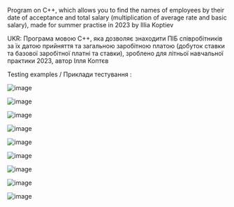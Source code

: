 Program on C++, which allows you to find the names of employees by their date of acceptance and total salary (multiplication of average rate and basic salary), made for summer practise in 2023 by Illia Koptiev

UKR: Програма мовою C++, яка дозволяє знаходити ПІБ співробітників за їх датою прийняття та загальною заробітною платою (добуток ставки та базової заробітної платні та ставки), зроблено для літньої навчальної практики 2023, автор Ілля Коптєв



Testing examples / Приклади тестування :

![image](https://github.com/user-attachments/assets/ba70a592-4c12-4075-9548-f31d7c6edb1e)

![image](https://github.com/user-attachments/assets/f7f20d1b-f559-45ee-a069-98d24f018621)

![image](https://github.com/user-attachments/assets/f970d754-7376-41f3-a773-01ee58b05d82)

![image](https://github.com/user-attachments/assets/31b94364-74d8-4d1b-a905-3ddcdf8329b7)

![image](https://github.com/user-attachments/assets/173af075-8154-429c-9632-d0f2c3c6dc4d)

![image](https://github.com/user-attachments/assets/df4c7c2e-2487-484d-99da-723d9515729f)

![image](https://github.com/user-attachments/assets/cba09513-1d5a-4639-9f9b-e437bc1430dd)

![image](https://github.com/user-attachments/assets/4a969f2a-bbf9-4b12-a122-4f78dac4ad21)

![image](https://github.com/user-attachments/assets/c7a0dd77-0975-476d-a43d-6203774d5f47)
